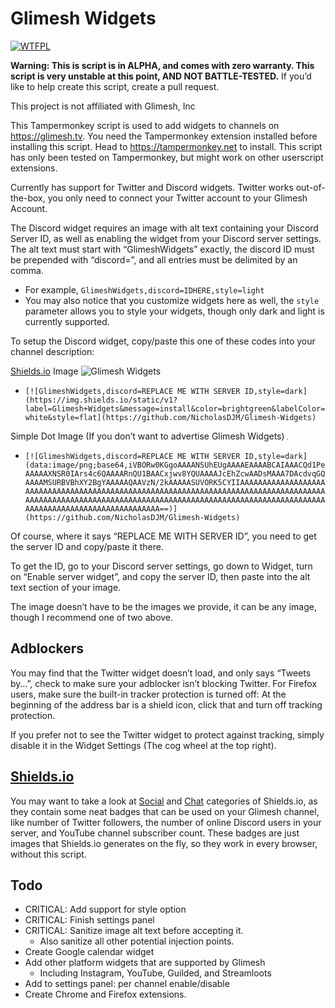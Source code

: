 # Glimesh Widgets

[![WTFPL](https://img.shields.io/github/license/NicholasDJM/Glimesh-Widgets)](http://www.wtfpl.net/about/)

**Warning: This is script is in ALPHA, and comes with zero warranty. This script is very unstable at this point, AND NOT BATTLE-TESTED.** If you’d like to help create this script, create a pull request.

This project is not affiliated with Glimesh, Inc

This Tampermonkey script is used to add widgets to channels on https://glimesh.tv. You need the Tampermonkey extension installed before installing this script. Head to https://tampermonkey.net to install. This script has only been tested on Tampermonkey, but might work on other userscript extensions.

Currently has support for Twitter and Discord widgets. Twitter works out-of-the-box, you only need to connect your Twitter account to your Glimesh Account.

The Discord widget requires an image with alt text containing your Discord Server ID, as well as enabling the widget from your Discord server settings. The alt text must start with “GlimeshWidgets” exactly, the discord ID must be prepended with “discord=”, and all entries must be delimited by an comma.

- For example, `GlimeshWidgets,discord=IDHERE,style=light`
- You may also notice that you customize widgets here as well, the `style` parameter allows you to style your widgets, though only dark and light is currently supported.

To setup the Discord widget, copy/paste this one of these codes into your channel description:

[Shields.io](https://shields.io) Image ![Glimesh Widgets](https://img.shields.io/static/v1?label=Glimesh+Widgets&message=install&color=brightgreen&labelColor=white&style=flat)

- `[![GlimeshWidgets,discord=REPLACE ME WITH SERVER ID,style=dark](https://img.shields.io/static/v1?label=Glimesh+Widgets&message=install&color=brightgreen&labelColor=white&style=flat](https://github.com/NicholasDJM/Glimesh-Widgets)`

Simple Dot Image (If you don’t want to advertise Glimesh Widgets) [![GlimeshWidgets,discord=REPLACE ME WITH SERVER ID](data:image/png;base64,iVBORw0KGgoAAAANSUhEUgAAAAEAAAABCAIAAACQd1PeAAAAAXNSR0IArs4c6QAAAARnQU1BAACxjwv8YQUAAAAJcEhZcwAADsMAAA7DAcdvqGQAAAAMSURBVBhXY2BgYAAAAAQAAVzN/2kAAAAASUVORK5CYIIAAAAAAAAAAAAAAAAAAAAAAAAAAAAAAAAAAAAAAAAAAAAAAAAAAAAAAAAAAAAAAAAAAAAAAAAAAAAAAAAAAAAAAAAAAAAAAAAAAAAAAAAAAAAAAAAAAAAAAAAAAAAAAAAAAAAAAAAAAAAAAAAAAAAAAAAAAAAAAAAAAAAAAAAAAAAAAAAAAAAAAA==)](https://github.com/NicholasDJM/glimeshwidgets)

- `[![GlimeshWidgets,discord=REPLACE ME WITH SERVER ID,style=dark](data:image/png;base64,iVBORw0KGgoAAAANSUhEUgAAAAEAAAABCAIAAACQd1PeAAAAAXNSR0IArs4c6QAAAARnQU1BAACxjwv8YQUAAAAJcEhZcwAADsMAAA7DAcdvqGQAAAAMSURBVBhXY2BgYAAAAAQAAVzN/2kAAAAASUVORK5CYIIAAAAAAAAAAAAAAAAAAAAAAAAAAAAAAAAAAAAAAAAAAAAAAAAAAAAAAAAAAAAAAAAAAAAAAAAAAAAAAAAAAAAAAAAAAAAAAAAAAAAAAAAAAAAAAAAAAAAAAAAAAAAAAAAAAAAAAAAAAAAAAAAAAAAAAAAAAAAAAAAAAAAAAAAAAAAAAAAAAAAAAA==)](https://github.com/NicholasDJM/Glimesh-Widgets)`

Of course, where it says “REPLACE ME WITH SERVER ID”, you need to get the server ID and copy/paste it there.

To get the ID, go to your Discord server settings, go down to Widget, turn on “Enable server widget”, and copy the server ID, then paste into the alt text section of your image.

The image doesn’t have to be the images we provide, it can be any image, though I recommend one of two above.

## Adblockers

You may find that the Twitter widget doesn’t load, and only says “Tweets by…”, check to make sure your adblocker isn’t blocking Twitter. For Firefox users, make sure the built-in tracker protection is turned off: At the beginning of the address bar is a shield icon, click that and turn off tracking protection.

If you prefer not to see the Twitter widget to protect against tracking, simply disable it in the Widget Settings (The cog wheel at the top right).

## [Shields.io](https://shields.io)

You may want to take a look at [Social](https://shields.io/category/social) and [Chat](https://shields.io/category/chat) categories of Shields.io, as they contain some neat badges that can be used on your Glimesh channel, like number of Twitter followers, the number of online Discord users in your server, and YouTube channel subscriber count. These badges are just images that Shields.io generates on the fly, so they work in every browser, without this script.

## Todo

- CRITICAL: Add support for style option
- CRITICAL: Finish settings panel
- CRITICAL: Sanitize image alt text before accepting it.
	- Also sanitize all other potential injection points.
- Create Google calendar widget
- Add other platform widgets that are supported by Glimesh
	- Including Instagram, YouTube, Guilded, and Streamloots
- Add to settings panel: per channel enable/disable
- Create Chrome and Firefox extensions.